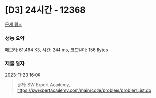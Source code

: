 # [D3] 24시간 - 12368 

[문제 링크](https://swexpertacademy.com/main/code/problem/problemDetail.do?contestProbId=AXsEBlLqedsDFARX) 

### 성능 요약

메모리: 61,464 KB, 시간: 244 ms, 코드길이: 156 Bytes

### 제출 일자

2023-11-23 16:06



> 출처: SW Expert Academy, https://swexpertacademy.com/main/code/problem/problemList.do